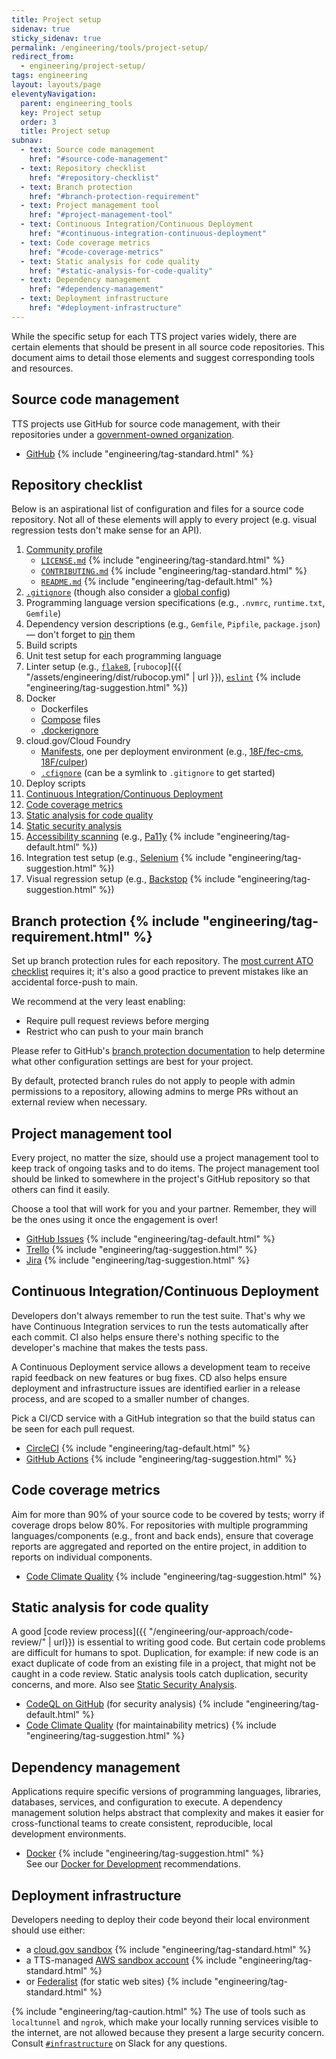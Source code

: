 ```yaml
---
title: Project setup
sidenav: true
sticky_sidenav: true
permalink: /engineering/tools/project-setup/
redirect_from:
  - engineering/project-setup/
tags: engineering
layout: layouts/page
eleventyNavigation:
  parent: engineering_tools
  key: Project setup
  order: 3
  title: Project setup
subnav:
  - text: Source code management
    href: "#source-code-management"
  - text: Repository checklist
    href: "#repository-checklist"
  - text: Branch protection
    href: "#branch-protection-requirement"
  - text: Project management tool
    href: "#project-management-tool"
  - text: Continuous Integration/Continuous Deployment
    href: "#continuous-integration-continuous-deployment"
  - text: Code coverage metrics
    href: "#code-coverage-metrics"
  - text: Static analysis for code quality
    href: "#static-analysis-for-code-quality"
  - text: Dependency management
    href: "#dependency-management"
  - text: Deployment infrastructure
    href: "#deployment-infrastructure"
---
```


While the specific setup for each TTS project varies widely, there are certain elements that should be present in all source code repositories. This document aims to detail those elements and suggest corresponding tools and resources.

## Source code management
TTS projects use GitHub for source code management, with their repositories under a [government-owned organization](https://handbook.tts.gsa.gov/github/#organizations).

- [GitHub](https://handbook.tts.gsa.gov/github/) {% include "engineering/tag-standard.html" %}

## Repository checklist
Below is an aspirational list of configuration and files for a source code repository. Not all of these elements will apply to every project (e.g. visual regression tests don't make sense for an API).

1. [Community profile](https://help.github.com/en/github/building-a-strong-community/about-community-profiles-for-public-repositories)
   - [`LICENSE.md`](https://github.com/18F/open-source-policy/blob/master/LICENSE.md) {% include "engineering/tag-standard.html" %}
   - [`CONTRIBUTING.md`](https://github.com/18F/open-source-policy/blob/master/CONTRIBUTING.md) {% include "engineering/tag-standard.html" %}
   - [`README.md`](https://github.com/18F/open-source-policy/blob/master/README_TEMPLATE.md) {% include "engineering/tag-default.html" %}
1. [`.gitignore`](https://github.com/github/gitignore) (though also consider a [global config](https://help.github.com/articles/ignoring-files/#create-a-global-gitignore))
1. Programming language version specifications (e.g., `.nvmrc`, `runtime.txt`, `Gemfile`)
1. Dependency version descriptions (e.g., `Gemfile`, `Pipfile`, `package.json`) — don't forget to
   [pin](https://pages.18f.gov/before-you-ship/infrastructure/pinning-dependencies/)
   them
1. Build scripts
1. Unit test setup for each programming language
1. Linter setup (e.g., [`flake8`](http://flake8.pycqa.org/en/latest/),
   [`rubocop`]({{ "/assets/engineering/dist/rubocop.yml" | url }}),
   [`eslint`](https://github.com/airbnb/javascript/blob/master/linters/.eslintrc) {% include "engineering/tag-suggestion.html" %})
1. Docker
   - Dockerfiles
   - [Compose](https://docs.docker.com/compose/) files
   - [.dockerignore](https://docs.docker.com/engine/reference/builder/#dockerignore-file)
1. cloud.gov/Cloud Foundry
   - [Manifests](https://docs.cloudfoundry.org/devguide/deploy-apps/manifest.html), one per deployment environment (e.g., [18F/fec-cms](https://github.com/18F/fec-cms), [18F/culper](https://github.com/18F/culper/tree/develop/conf/manifests))
   - [`.cfignore`](https://docs.cloudfoundry.org/devguide/deploy-apps/prepare-to-deploy.html#-ignore-unnecessary-files-when-pushing) (can be a symlink to `.gitignore` to get started)
1. Deploy scripts
1. [Continuous Integration/Continuous Deployment](#continuous-integration-continuous-deployment)
1. [Code coverage metrics](#code-coverage-metrics)
1. [Static analysis for code quality](#static-analysis-for-code-quality)
1. [Static security analysis](https://pages.18f.gov/before-you-ship/security/static-analysis/)
1. [Accessibility scanning](https://guides.18f.gov/engineering/accessibility-scanning/) (e.g., [Pa11y](https://pa11y.org/) {% include "engineering/tag-default.html" %})
1. Integration test setup (e.g., [Selenium](https://www.selenium.dev/) {% include "engineering/tag-suggestion.html" %})
1. Visual regression setup (e.g., [Backstop](https://github.com/garris/BackstopJS) {% include "engineering/tag-suggestion.html" %})

## Branch protection {% include "engineering/tag-requirement.html" %}
Set up branch protection rules for each repository. The [most current ATO checklist](https://github.com/18F/tts-tech-portfolio/blob/master/.github/ISSUE_TEMPLATE/ato.md) requires it;
it's also a good practice to prevent mistakes like an accidental force-push to main.

We recommend at the very least enabling:
* Require pull request reviews before merging
* Restrict who can push to your main branch

Please refer to GitHub's [branch protection documentation](https://docs.github.com/en/github/administering-a-repository/managing-a-branch-protection-rule) to help determine what other configuration settings are best for your project.

By default, protected branch rules do not apply to people with admin permissions to a repository, allowing admins to merge PRs without an external review when necessary.

## Project management tool
Every project, no matter the size, should use a project management tool to keep track of ongoing tasks and to do items. The project management tool should be linked to somewhere in the project's GitHub repository so that others can find it easily.

Choose a tool that will work for you and your partner. Remember, they will be the ones using it once the engagement is over!

- [GitHub Issues](https://guides.github.com/features/issues/) {% include "engineering/tag-default.html" %}
- [Trello](https://trello.com/) {% include "engineering/tag-suggestion.html" %}
- [Jira](https://www.atlassian.com/software/jira) {% include "engineering/tag-suggestion.html" %}

## Continuous Integration/Continuous Deployment
Developers don't always remember to run the test suite. That's why we have Continuous Integration services to run the tests automatically after each commit. CI also helps ensure there's nothing specific to the developer's machine that makes the tests pass.

A Continuous Deployment service allows a development team to receive rapid feedback on new features or bug fixes. CD also helps ensure deployment and infrastructure issues are identified earlier in a release process, and are scoped to a smaller number of changes.

Pick a CI/CD service with a GitHub integration so that the build status can be seen for each pull request.

- [CircleCI](https://circleci.com/) {% include "engineering/tag-default.html" %}
- [GitHub Actions](https://github.com/features/actions) {% include "engineering/tag-suggestion.html" %}

## Code coverage metrics
Aim for more than 90% of your source code to be covered by tests; worry if coverage drops below 80%. For repositories with multiple programming languages/components (e.g., front and back ends), ensure that coverage reports are aggregated and reported on the entire project, in addition to reports on individual components.

- [Code Climate Quality](https://codeclimate.com/quality/) {% include "engineering/tag-suggestion.html" %}

## Static analysis for code quality
A good [code review process]({{ "/engineering/our-approach/code-review/" | url}}) is essential to writing good code. But certain code problems are difficult for humans to spot. Duplication, for example: if new code is an exact duplicate of code from an existing file in a project, that might not be caught in a code review. Static analysis tools catch duplication, security concerns, and more. Also see [Static Security Analysis](https://before-you-ship.18f.gov/security/static-analysis/).

- [CodeQL on GitHub](https://docs.github.com/en/code-security/secure-coding/automatically-scanning-your-code-for-vulnerabilities-and-errors/setting-up-code-scanning-for-a-repository) (for security analysis) {% include "engineering/tag-default.html" %}
- [Code Climate Quality](https://codeclimate.com/quality/) (for maintainability metrics) {% include "engineering/tag-suggestion.html" %}

## Dependency management
Applications require specific versions of programming languages, libraries, databases, services, and configuration to execute. A dependency management solution helps abstract that complexity and makes it easier for cross-functional teams to create consistent, reproducible, local development environments.

- [Docker](https://www.docker.com/why-docker) {% include "engineering/tag-suggestion.html" %}<br>
  See our [Docker for Development](../docker/) recommendations.

## Deployment infrastructure
Developers needing to deploy their code beyond their local environment should use either:

- a [cloud.gov sandbox](https://cloud.gov/docs/pricing/free-limited-sandbox/) {% include "engineering/tag-standard.html" %}
- a TTS-managed [AWS sandbox account](https://before-you-ship.18f.gov/infrastructure/sandbox/#aws-sandbox-accounts) {% include "engineering/tag-standard.html" %}
- or [Federalist](https://handbook.tts.gsa.gov/federalist/) (for static web sites) {% include "engineering/tag-standard.html" %}

{% include "engineering/tag-caution.html" %} The use of tools such as `localtunnel` and `ngrok`, which make your locally running services visible to the internet, are not allowed because they present a large security concern. Consult [`#infrastructure`](https://gsa-tts.slack.com/archives/C039MHHF8) on Slack for any questions.
